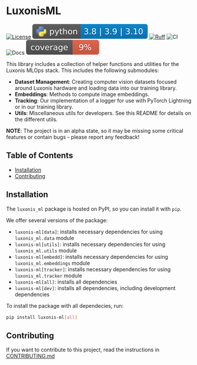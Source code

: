 # LuxonisML

[![License](https://img.shields.io/badge/License-Apache_2.0-blue.svg)](https://opensource.org/licenses/Apache-2.0)
![PyBadge](https://github.com/luxonis/luxonis-ml/blob/main/media/pybadge.svg)
[![Ruff](https://img.shields.io/endpoint?url=https://raw.githubusercontent.com/astral-sh/ruff/main/assets/badge/v2.json)](https://github.com/astral-sh/ruff)
![CI](https://github.com/luxonis/luxonis-ml/actions/workflows/ci.yaml/badge.svg)
![Docs](https://github.com/luxonis/luxonis-ml/actions/workflows/docs.yaml/badge.svg)
![Coverage](https://github.com/luxonis/luxonis-ml/blob/dev/media/coverage_badge.svg)

This library includes a collection of helper functions and utilities for the Luxonis MLOps stack. This includes the following submodules:

- **Dataset Management**: Creating computer vision datasets focused around Luxonis hardware and loading data into our training library.
- **Embeddings**: Methods to compute image embeddings.
- **Tracking**: Our implementation of a logger for use with PyTorch Lightning or in our training library.
- **Utils**: Miscellaneous utils for developers. See this README for details on the different utils.

**NOTE**:
The project is in an alpha state, so it may be missing some critical features or contain bugs - please report any feedback!

## Table of Contents

- [Installation](#installation)
- [Contributing](#contributing)

## Installation

The `luxonis_ml` package is hosted on PyPI, so you can install it with `pip`.

We offer several versions of the package:

- `luxonis-ml[data]`: installs necessary dependencies for using `luxonis_ml.data` module
- `luxonis-ml[utils]`: installs necessary dependencies for using `luxonis_ml.utils` module
- `luxonis-ml[embedd]`: installs necessary dependencies for using `luxonis_ml.embeddings` module
- `luxonis-ml[tracker]`: installs necessary dependencies for using `luxonis_ml.tracker` module
- `luxonis-ml[all]`: installs all dependencies
- `luxonis-ml[dev]`: installs all dependencies, including development dependencies

To install the package with all dependecies, run:

```bash
pip install luxonis-ml[all]
```

## Contributing

If you want to contribute to this project, read the instructions in [CONTRIBUTING.md](https://github.com/luxonis/luxonis-ml/blob/main/CONTRIBUTING.md)
